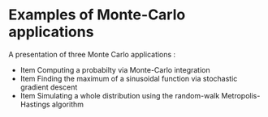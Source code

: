 # Examples of Monte-Carlo applications

A presentation of three Monte Carlo applications : 

- Item Computing a probabilty via Monte-Carlo integration
- Item Finding the maximum of a sinusoidal function via stochastic gradient descent
- Item Simulating a whole distribution using the random-walk Metropolis-Hastings algorithm
